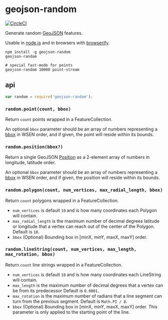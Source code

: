 # geojson-random

[![CircleCI](https://circleci.com/gh/node-geojson/geojson-random.svg?style=svg)](https://circleci.com/gh/node-geojson/geojson-random)

Generate random [GeoJSON](http://geojson.org/) features.

Usable in [node.js](http://nodejs.org/) and in browsers with [browserify](http://browserify.org/).

    npm install -g geojson-random
    geojson-random

    # special fast-mode for points
    geojson-random 10000 point-stream

## api

```js
var random = require('geojson-random');
```

### `random.point(count, bbox)`

Return `count` points wrapped in a FeatureCollection.

An optional `bbox` parameter should be an array of numbers representing
a [bbox](http://geojson.org/geojson-spec.html#bounding-boxes) in WSEN order,
and if given, the point will reside within its bounds.

### `random.position(bbox?)`

Return a single GeoJSON [Position](http://geojson.org/geojson-spec.html#positions)
as a 2-element array of numbers in longitude, latitude order.

An optional `bbox` parameter should be an array of numbers representing
a [bbox](http://geojson.org/geojson-spec.html#bounding-boxes) in WSEN order,
and if given, the position will reside within its bounds.

### `random.polygon(count, num_vertices, max_radial_length, bbox)`

Return `count` polygons wrapped in a FeatureCollection.

* `num_vertices` is default `10` and is how many coordinates each Polygon
  will contain.
* `max_radial_length` is the maximum number of decimal degrees latitude
  or longitude that a vertex can reach out of the center of the Polygon.
  Default is `10`.
* `bbox` (Optional) Bounding box in [minX, minY, maxX, maxY] order.

### `random.lineString(count, num_vertices, max_length, max_rotation, bbox)`

Return `count` line strings wrapped in a FeatureCollection.

* `num_vertices` is default `10` and is how many coordinates each LineString
  will contain.
* `max_length` is the maximum number of decimal degrees that a vertex can be
  from its predecessor
  Default is `0.0001`.
* `max_rotation` is the maximum number of radians that a line segment can turn
  from the previous segment.
  Default is `Math.PI / 8`.
* `bbox` (Optional) Bounding box in [minX, minY, maxX, maxY] order. This
  parameter is only applied to the starting point of the line.
